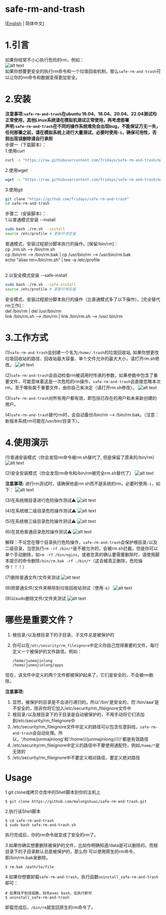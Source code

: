 # safe-rm-and-trash

[[English](https://github.com/malongshuai/safe-rm-and-trash/blob/master/README.md) | 简体中文]
# 1.引言
如果你经常不小心执行危险的rm，例如：<br />
![alt text](https://github.com/Tridays/safe-rm-and-trash/blob/main/01.png?raw=true)
<br />
如果你想要更安全的执行rm命令和一个垃圾回收机制，那么`safe-rm-and-trash`可以让你的rm命令和数据变得更加安全。

# 2.安装
**注意事项:`safe-rm-and-trash`在ubuntu 16.04、18.04、20.04、22.04测试均正常使用，其他Linux系统请在模拟机测试正常使用，再考虑部署**<br />
**声明:`safe-rm-and-trash`在不同的操作系统难免会出现bug，不能保证万无一失，任何部署之前，请在模拟系统上进行大量测试，必要时使用`-i`，确保可用性，否则出现误删除请自行承担**<br />
步骤一（下载脚本）：<br />
1.使用curl
```bash
curl -s "https://raw.githubusercontent.com/Tridays/safe-rm-and-trash/main/rm.sh" -o ~/rm.sh
```
2.使用wget
```bash
wget -c "https://raw.githubusercontent.com/Tridays/safe-rm-and-trash/main/rm.sh"
```
3.使用git
```bash
git clone "https://github.com/Tridays/safe-rm-and-trash"
cd safe-rm-and-trash
```
步骤二（安装脚本）：<br />
1.以普通模式安装 --install
```bash
sudo bash ./rm.sh --install
source /etc/profile # 更新环境变量
```
普通模式，安装过程部分脚本执行的操作。[保留/bin/rm]： <br />
cp ./rm.sh --> /bin/rm.sh <br />
cp /bin/rm --> /bin/rm.bak | cp /usr/bin/rm --> /usr/bin/rm.bak<br />
echo "alias rm=/bin/rm.sh" | tee -a /etc/profile <br /><br />

2.以安全模式安装 --safe-install
```bash
sudo bash ./rm.sh --safe-install
source /etc/profile # 更新环境变量
```
安全模式，安装过程部分脚本执行的操作（比普通模式多了以下操作）。[完全替代rm工作]： <br />
del /bin/rm | del /usr/bin/rm <br />
link /bin/rm.sh --> /bin/rm | link /bin/rm.sh --> /usr/ bin/rm<br />


# 3.工作方式
(1)`safe-rm-and-trash`会创建一个名为`/home/.trash`的垃圾回收站, 如果你想更改垃圾回收站的路径、回收站最大容量、单个文件允许的最大大小，请打开rm.sh修改。
![alt text](https://github.com/Tridays/safe-rm-and-trash/blob/main/02.png?raw=true)

(2)`safe-rm-and-trash`会自动检查rm被调用时传递的参数，如果参数中包含了重要文件，可能意味着这是一次危险的rm操作，`safe-rm-and-trash`会直接忽略本次rm。至于哪些属于重要文件，由你自己来决定（请打开rm.sh修改）。
![alt text](https://github.com/Tridays/safe-rm-and-trash/blob/main/03.png?raw=true)

(3)`safe-rm-and-trash`对所有用户都有效，即包括已存在的用户和未来新创建的用户。

(4)`safe-rm-and-trash`替代rm时，会自动备份/bin/rm --> /bin/rm.bak。（注意：新版本系统rm可能在/usr/bin/目录下）。

# 4.使用演示
(1)普通安装模式（你会发现rm命令被rm.sh替代了, 但是保留了原来的/bin/rm）
![alt text](https://github.com/Tridays/safe-rm-and-trash/blob/main/install.png?raw=true)

(2)安全安装模式（你会发现rm命令和/bin/rm被完全rm.sh替代了）
![alt text](https://github.com/Tridays/safe-rm-and-trash/blob/main/safe-install.png?raw=true)

**注意事项:**
进行rm测试时，请确保他是rm.sh而不是系统的rm，必要时使用`-i`，如下：
![alt text](https://github.com/Tridays/safe-rm-and-trash/blob/main/04.png?raw=true)

(3)在系统根目录进行危险操作测试⚠️
![alt text](https://github.com/Tridays/safe-rm-and-trash/blob/main/05.png?raw=true)

(4)在系统根二级目录危险操作测试⚠️
![alt text](https://github.com/Tridays/safe-rm-and-trash/blob/main/08.png?raw=true)

(5)在系统根三级目录危险操作测试⚠️
![alt text](https://github.com/Tridays/safe-rm-and-trash/blob/main/09.png?raw=true)

(6)在其他普通目录危险操作测试⚠️
![alt text](https://github.com/Tridays/safe-rm-and-trash/blob/main/06.png?raw=true)


解释：不论您在哪个目录执行危险操作，`safe-rm-and-trash`会保护根目录`/`以及二级目录，当您执行`rm -rf /bin/*`是不被允许的，会被rm.sh拦截，但是你可以单个手动删除，如`rm -rf /bin/nginx`，或者您真的确认要需要删除时，请使用脚本提示的命令删除`/bin/rm.bak -rf ./bin/*`（这会被真正删除，危险操作！！！）


(7)删除普通文件/文件夹测试
![alt text](https://github.com/Tridays/safe-rm-and-trash/blob/main/07.png?raw=true)

(8)把普通文件/文件夹移除到垃圾回收站测试（使用`-b`）
![alt text](https://github.com/Tridays/safe-rm-and-trash/blob/main/10.png?raw=true)

(9)以sudo删除文件/文件夹测试
![alt text](https://github.com/Tridays/safe-rm-and-trash/blob/main/11.png?raw=true)


# 哪些是重要文件？
1. 根目录`/`以及根目录下的子目录、子文件总是被保护的
2. 你可以在`/etc/security/rm_fileignore`中定义你自己觉得重要的文件，每行定义一个被保护的文件路径。例如：

    ```
    /home/junmajinlong
    /home/junmajinlong/apps
    ```

现在，该文件中定义的两个文件都被保护起来了，它们是安全的，不会被rm删除。

**注意事项:**

1. 显然，被保护的目录是不会进行递归的，所以'/bin'是安全的，而'/bin/aaa'是不安全的，除非你将它加入/etc/security/rm_fileignore文件中
2. 根目录`/`以及根目录下的子目录是自动被保护的，不用手动将它们添加到/etc/security/rm_fileignore中
3. /etc/security/rm_fileignore文件中定义的路径可以包含任意斜线，`safe-rm-and-trash`会自动处理。所以，'/home/junmajinlong'和'/home///junmajinlong/////'都是有效路径
4. /etc/security/rm_fileignore中定义的路径中不要使用通配符，例如`/home/*`是无效的
5. /etc/security/rm_fileignore中不要定义相对路径，要定义绝对路径

# Usage

1.git clone或拷贝仓库中的Shell脚本到你的主机上

```
$ git clone https://github.com/malongshuai/safe-rm-and-trash.git
```

2.执行该Shell脚本

```
$ cd safe-rm-and-trash
$ sudo bash safe-rm-and-trash.sh
```

执行完成后，你的rm命令就变成了安全的rm了。

3.如果你确实想要删除被保护的文件，比如你明确知道/data是可以删除的，而根目录下的子目录默认总是被保护的，那么你 可以使用原生的rm命令，即/bin/rm.bak来删除。

```
$ rm.bak /path/to/file
```

4.如果你想要卸载`safe-rm-and-trash`，执行函数`uninstall_safe-rm-and-trash`即可：

```
# 如果找不到该函数，则先exec bash，在执行即可
$ uninstall_safe-rm-and-trash
```

卸载完成后，`/bin/rm`就变回原生的rm命令了。
